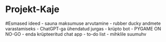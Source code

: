 # Projekt-Kaje

#Esmased ideed
    - sauna maksumuse arvutamine
    - rubber ducky andmete varastamiseks
    - ChatGPT-ga ühendatud jurgas
    - krüpto bot
    - PYGAME ON NO-GO
    - enda krüpteeritud chat app
    - to-do list
    - mihklile suumuhv
    